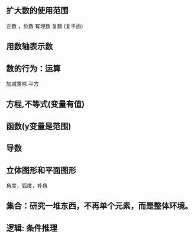
## 扩大数的使用范围
正数 ，负数
有理数
复数 (复平面)

## 用数轴表示数

## 数的行为：运算

加减乘除
平方

## 方程,不等式(变量有值)
## 函数(y变量是范围)
## 导数

## 立体图形和平面图形

角度，弧度，补角

## 集合：研究一堆东西，不再单个元素，而是整体环境。

## 逻辑: 条件推理

